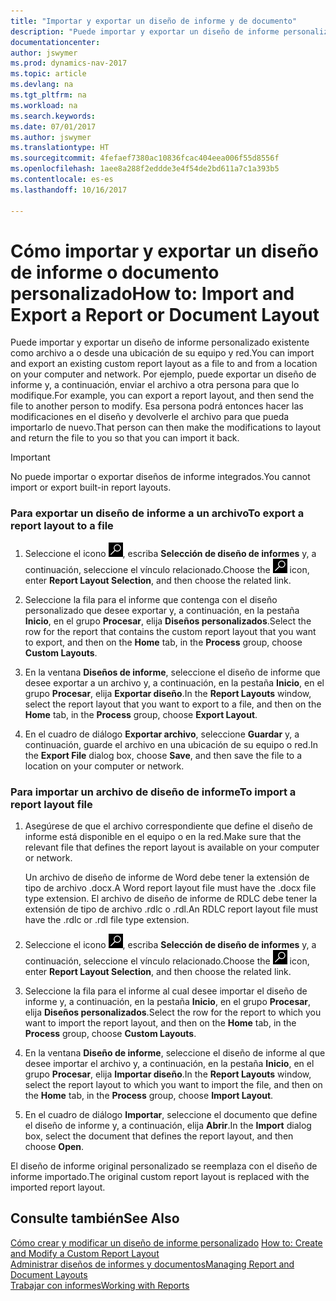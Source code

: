 ```yaml
---
title: "Importar y exportar un diseño de informe y de documento"
description: "Puede importar y exportar un diseño de informe personalizado existente como archivo a o desde una ubicación de su equipo y red."
documentationcenter: 
author: jswymer
ms.prod: dynamics-nav-2017
ms.topic: article
ms.devlang: na
ms.tgt_pltfrm: na
ms.workload: na
ms.search.keywords: 
ms.date: 07/01/2017
ms.author: jswymer
ms.translationtype: HT
ms.sourcegitcommit: 4fefaef7380ac10836fcac404eea006f55d8556f
ms.openlocfilehash: 1aee8a288f2eddde3e4f54de2bd611a7c1a393b5
ms.contentlocale: es-es
ms.lasthandoff: 10/16/2017

---
```

# <a name="how-to-import-and-export-a-report-or-document-layout"></a><span data-ttu-id="d0e73-103">Cómo importar y exportar un diseño de informe o documento personalizado</span><span class="sxs-lookup"><span data-stu-id="d0e73-103">How to: Import and Export a Report or Document Layout</span></span>
<span data-ttu-id="d0e73-104">Puede importar y exportar un diseño de informe personalizado existente como archivo a o desde una ubicación de su equipo y red.</span><span class="sxs-lookup"><span data-stu-id="d0e73-104">You can import and export an existing custom report layout as a file to and from a location on your computer and network.</span></span> <span data-ttu-id="d0e73-105">Por ejemplo, puede exportar un diseño de informe y, a continuación, enviar el archivo a otra persona para que lo modifique.</span><span class="sxs-lookup"><span data-stu-id="d0e73-105">For example, you can export a report layout, and then send the file to another person to modify.</span></span> <span data-ttu-id="d0e73-106">Esa persona podrá entonces hacer las modificaciones en el diseño y devolverle el archivo para que pueda importarlo de nuevo.</span><span class="sxs-lookup"><span data-stu-id="d0e73-106">That person can then make the modifications to layout and return the file to you so that you can import it back.</span></span>  
  
> [!IMPORTANT]  
>  <span data-ttu-id="d0e73-107">No puede importar o exportar diseños de informe integrados.</span><span class="sxs-lookup"><span data-stu-id="d0e73-107">You cannot import or export built-in report layouts.</span></span>  
  
### <a name="to-export-a-report-layout-to-a-file"></a><span data-ttu-id="d0e73-108">Para exportar un diseño de informe a un archivo</span><span class="sxs-lookup"><span data-stu-id="d0e73-108">To export a report layout to a file</span></span>  
  
1.  <span data-ttu-id="d0e73-109">Seleccione el icono ![Buscar página o informe](media/ui-search/search_small.png "icono Buscar página o informe"), escriba **Selección de diseño de informes** y, a continuación, seleccione el vínculo relacionado.</span><span class="sxs-lookup"><span data-stu-id="d0e73-109">Choose the ![Search for Page or Report](media/ui-search/search_small.png "Search for Page or Report icon") icon, enter **Report Layout Selection**, and then choose the related link.</span></span>  
  
2.  <span data-ttu-id="d0e73-110">Seleccione la fila para el informe que contenga con el diseño personalizado que desee exportar y, a continuación, en la pestaña **Inicio**, en el grupo **Procesar**, elija **Diseños personalizados**.</span><span class="sxs-lookup"><span data-stu-id="d0e73-110">Select the row for the report that contains the custom report layout that you want to export, and then on the **Home** tab, in the **Process** group, choose **Custom Layouts**.</span></span>  
  
3.  <span data-ttu-id="d0e73-111">En la ventana **Diseños de informe**, seleccione el diseño de informe que desee exportar a un archivo y, a continuación, en la pestaña **Inicio**, en el grupo **Procesar**, elija **Exportar diseño**.</span><span class="sxs-lookup"><span data-stu-id="d0e73-111">In the **Report Layouts** window, select the report layout that you want to export to a file, and then on the **Home** tab, in the **Process** group, choose **Export Layout**.</span></span>  
  
4.  <span data-ttu-id="d0e73-112">En el cuadro de diálogo **Exportar archivo**, seleccione **Guardar** y, a continuación, guarde el archivo en una ubicación de su equipo o red.</span><span class="sxs-lookup"><span data-stu-id="d0e73-112">In the **Export File** dialog box, choose **Save**, and then save the file to a location on your computer or network.</span></span>  
  
### <a name="to-import-a-report-layout-file"></a><span data-ttu-id="d0e73-113">Para importar un archivo de diseño de informe</span><span class="sxs-lookup"><span data-stu-id="d0e73-113">To import a report layout file</span></span>  
  
1.  <span data-ttu-id="d0e73-114">Asegúrese de que el archivo correspondiente que define el diseño de informe está disponible en el equipo o en la red.</span><span class="sxs-lookup"><span data-stu-id="d0e73-114">Make sure that the relevant file that defines the report layout is available on your computer or network.</span></span>  
  
     <span data-ttu-id="d0e73-115">Un archivo de diseño de informe de Word debe tener la extensión de tipo de archivo .docx.</span><span class="sxs-lookup"><span data-stu-id="d0e73-115">A Word report layout file must have the .docx file type extension.</span></span> <span data-ttu-id="d0e73-116">El archivo de diseño de informe de RDLC debe tener la extensión de tipo de archivo .rdlc o .rdl.</span><span class="sxs-lookup"><span data-stu-id="d0e73-116">An RDLC report layout file must have the .rdlc or .rdl file type extension.</span></span>  
  
2.  <span data-ttu-id="d0e73-117">Seleccione el icono ![Buscar página o informe](media/ui-search/search_small.png "icono Buscar página o informe"), escriba **Selección de diseño de informes** y, a continuación, seleccione el vínculo relacionado.</span><span class="sxs-lookup"><span data-stu-id="d0e73-117">Choose the ![Search for Page or Report](media/ui-search/search_small.png "Search for Page or Report icon") icon, enter **Report Layout Selection**, and then choose the related link.</span></span>  
  
3.  <span data-ttu-id="d0e73-118">Seleccione la fila para el informe al cual desee importar el diseño de informe y, a continuación, en la pestaña **Inicio**, en el grupo **Procesar**, elija **Diseños personalizados**.</span><span class="sxs-lookup"><span data-stu-id="d0e73-118">Select the row for the report to which you want to import the report layout, and then on the **Home** tab, in the **Process** group, choose **Custom Layouts**.</span></span>  
  
4.  <span data-ttu-id="d0e73-119">En la ventana **Diseño de informe**, seleccione el diseño de informe al que desee importar el archivo y, a continuación, en la pestaña **Inicio**, en el grupo **Procesar**, elija **Importar diseño**.</span><span class="sxs-lookup"><span data-stu-id="d0e73-119">In the **Report Layouts** window, select the report layout to which you want to import the file, and then on the **Home** tab, in the **Process** group, choose **Import Layout**.</span></span>  
  
5.  <span data-ttu-id="d0e73-120">En el cuadro de diálogo **Importar**, seleccione el documento que define el diseño de informe y, a continuación, elija **Abrir**.</span><span class="sxs-lookup"><span data-stu-id="d0e73-120">In the **Import** dialog box, select the document that defines the report layout, and then choose **Open**.</span></span>  
  
 <span data-ttu-id="d0e73-121">El diseño de informe original personalizado se reemplaza con el diseño de informe importado.</span><span class="sxs-lookup"><span data-stu-id="d0e73-121">The original custom report layout is replaced with the imported report layout.</span></span>  
  
## <a name="see-also"></a><span data-ttu-id="d0e73-122">Consulte también</span><span class="sxs-lookup"><span data-stu-id="d0e73-122">See Also</span></span>  
 <span data-ttu-id="d0e73-123">[Cómo crear y modificar un diseño de informe personalizado](ui-how-create-custom-report-layout.md) </span><span class="sxs-lookup"><span data-stu-id="d0e73-123">[How to: Create and Modify a Custom Report Layout](ui-how-create-custom-report-layout.md) </span></span>  
 [<span data-ttu-id="d0e73-124">Administrar diseños de informes y documentos</span><span class="sxs-lookup"><span data-stu-id="d0e73-124">Managing Report and Document Layouts</span></span>](ui-manage-report-layouts.md)  
 [<span data-ttu-id="d0e73-125">Trabajar con informes</span><span class="sxs-lookup"><span data-stu-id="d0e73-125">Working with Reports</span></span>](ui-work-report.md)    
